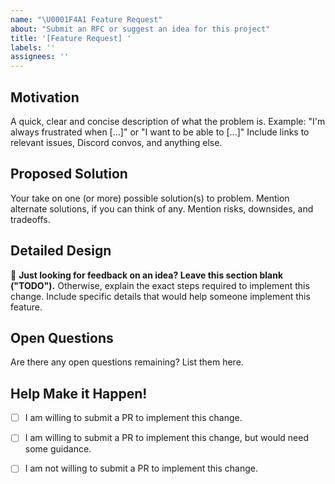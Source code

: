 ```yaml
---
name: "\U0001F4A1 Feature Request"
about: "Submit an RFC or suggest an idea for this project"
title: '[Feature Request] '
labels: ''
assignees: ''
---
```



## Motivation

A quick, clear and concise description of what the problem is.
Example: "I'm always frustrated when [...]" or "I want to be able to [...]"
Include links to relevant issues, Discord convos, and anything else.

## Proposed Solution

Your take on one (or more) possible solution(s) to problem.
Mention alternate solutions, if you can think of any.
Mention risks, downsides, and tradeoffs.

## Detailed Design

🛑 **Just looking for feedback on an idea? Leave this section blank ("TODO").**
Otherwise, explain the exact steps required to implement this change.
Include specific details that would help someone implement this feature.

## Open Questions

Are there any open questions remaining? List them here.

## Help Make it Happen!

<!-- Tip: Requests made by interested contributors are much more likely to get done! -->
<!-- Select one from the list below: -->

- [ ] I am willing to submit a PR to implement this change.
- [ ] I am willing to submit a PR to implement this change, but would need some guidance.
- [ ] I am not willing to submit a PR to implement this change.








